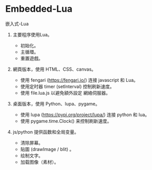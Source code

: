 # Embedded-Lua
嵌入式-Lua

1. 主要程序使用Lua。
	- 初始化。
	- 主循環。
	- 重置遊戲。

2. 網頁版本，使用 HTML、CSS、canvas。
	- 使用 fengari (https://fengari.io/) 连接 javascript 和 Lua。
	- 使用定时器 timer (setInterval) 控制刷新速度。
	- 使用 file.lua.js 以避免額外設定 網絡伺服器。

3. 桌面版本，使用 Python、lupa、pygame。
	- 使用 lupa (https://pypi.org/project/lupa/) 连接 python 和 lua。
	- 使用 pygame.time.Clock() 来控制刷新速度。

4. js/python 提供函数和全局变量。
	- 清除屏幕。
	- 貼圖 (drawImage / blit) 。
	- 绘制文字。
	- 加载图像（素材）。
